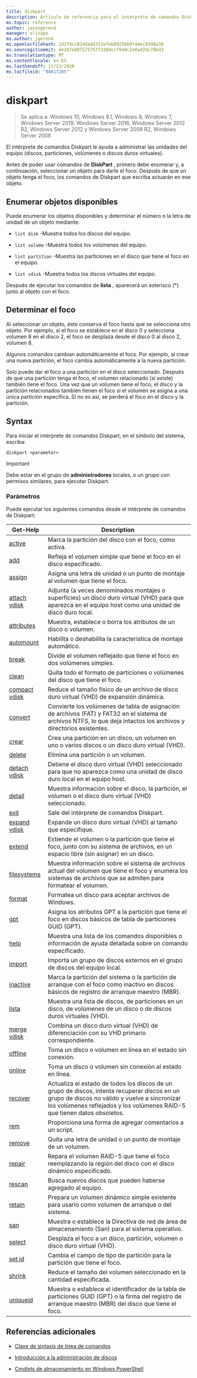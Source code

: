 ```yaml
---
title: diskpart
description: Artículo de referencia para el intérprete de comandos Diskpart, que le ayuda a administrar las unidades del equipo.
ms.topic: reference
author: jasongerend
manager: elizapo
ms.author: jgerend
ms.openlocfilehash: 1d2f4cc814dad4313e7eb0925b60f44ec0348a30
ms.sourcegitcommit: de207e887575757f3389ccf940c2e0ad2dc70bd3
ms.translationtype: MT
ms.contentlocale: es-ES
ms.lasthandoff: 11/13/2020
ms.locfileid: "94617205"
---
```

# <a name="diskpart"></a>diskpart

> Se aplica a: Windows 10, Windows 8.1, Windows 8, Windows 7, Windows Server 2019, Windows Server 2016, Windows Server 2012 R2, Windows Server 2012 y Windows Server 2008 R2, Windows Server 2008

El intérprete de comandos Diskpart le ayuda a administrar las unidades del equipo (discos, particiones, volúmenes o discos duros virtuales).

Antes de poder usar comandos de **DiskPart** , primero debe enumerar y, a continuación, seleccionar un objeto para darle el foco. Después de que un objeto tenga el foco, los comandos de Diskpart que escriba actuarán en ese objeto.

## <a name="list-available-objects"></a>Enumerar objetos disponibles

Puede enumerar los objetos disponibles y determinar el número o la letra de unidad de un objeto mediante:

- `list disk` -Muestra todos los discos del equipo.

- `list volume` -Muestra todos los volúmenes del equipo.

- `list partition` -Muestra las particiones en el disco que tiene el foco en el equipo.

- `list vdisk` -Muestra todos los discos virtuales del equipo.

Después de ejecutar los comandos de **lista** , aparecerá un asterisco (*) junto al objeto con el foco.

## <a name="determine-focus"></a>Determinar el foco

Al seleccionar un objeto, éste conserva el foco hasta que se selecciona otro objeto. Por ejemplo, si el foco se establece en el disco 0 y selecciona volumen 8 en el disco 2, el foco se desplaza desde el disco 0 al disco 2, volumen 8.

Algunos comandos cambian automáticamente el foco. Por ejemplo, al crear una nueva partición, el foco cambia automáticamente a la nueva partición.

Solo puede dar el foco a una partición en el disco seleccionado. Después de que una partición tenga el foco, el volumen relacionado (si existe) también tiene el foco. Una vez que un volumen tiene el foco, el disco y la partición relacionados también tienen el foco si el volumen se asigna a una única partición específica. Si no es así, se perderá el foco en el disco y la partición.

## <a name="syntax"></a>Syntax

Para iniciar el intérprete de comandos Diskpart, en el símbolo del sistema, escriba:

```
diskpart <parameter>
```

> [!IMPORTANT]
> Debe estar en el grupo de **administradores** locales, o un grupo con permisos similares, para ejecutar Diskpart.

### <a name="parameters"></a>Parámetros

Puede ejecutar los siguientes comandos desde el intérprete de comandos de Diskpart:

| Get-Help | Description |
| ------- | ----------- |
| [active](active.md) | Marca la partición del disco con el foco, como activa. |
| [add](add.md) | Refleja el volumen simple que tiene el foco en el disco especificado. |
| [assign](assign.md) | Asigna una letra de unidad o un punto de montaje al volumen que tiene el foco. |
| [attach vdisk](attach-vdisk.md) | Adjunta (a veces denominados montajes o superficies) un disco duro virtual (VHD) para que aparezca en el equipo host como una unidad de disco duro local. |
| [attributes](attributes.md) | Muestra, establece o borra los atributos de un disco o volumen. |
| [automount](automount.md) | Habilita o deshabilita la característica de montaje automático. |
| [break](break.md) | Divide el volumen reflejado que tiene el foco en dos volúmenes simples. |
| [clean](clean.md) | Quita todo el formato de particiones o volúmenes del disco que tiene el foco. |
| [compact vdisk](compact-vdisk.md) | Reduce el tamaño físico de un archivo de disco duro virtual (VHD) de expansión dinámica. |
| [convert](convert.md) | Convierte los volúmenes de tabla de asignación de archivos (FAT) y FAT32 en el sistema de archivos NTFS, lo que deja intactos los archivos y directorios existentes. |
| [crear](create.md) | Crea una partición en un disco, un volumen en uno o varios discos o un disco duro virtual (VHD). |
| [delete](delete.md) | Elimina una partición o un volumen. |
| [detach vdisk](detach-vdisk.md) | Detiene el disco duro virtual (VHD) seleccionado para que no aparezca como una unidad de disco duro local en el equipo host. |
| [detail](detail.md) | Muestra información sobre el disco, la partición, el volumen o el disco duro virtual (VHD) seleccionado. |
| [exit](exit.md) | Sale del intérprete de comandos Diskpart. |
| [expand vdisk](expand-vdisk.md) | Expande un disco duro virtual (VHD) al tamaño que especifique. |
| [extend](extend.md) | Extiende el volumen o la partición que tiene el foco, junto con su sistema de archivos, en un espacio libre (sin asignar) en un disco. |
| [filesystems](filesystems.md) | Muestra información sobre el sistema de archivos actual del volumen que tiene el foco y enumera los sistemas de archivos que se admiten para formatear el volumen. |
| [format](format.md) | Formatea un disco para aceptar archivos de Windows. |
| [gpt](gpt.md) | Asigna los atributos GPT a la partición que tiene el foco en discos básicos de tabla de particiones GUID (GPT). |
| [help](help.md) | Muestra una lista de los comandos disponibles o información de ayuda detallada sobre un comando especificado. |
| [import](import.md) | Importa un grupo de discos externos en el grupo de discos del equipo local. |
| [inactive](inactive.md) | Marca la partición del sistema o la partición de arranque con el foco como inactivo en discos básicos de registro de arranque maestro (MBR). |
| [lista](list.md) | Muestra una lista de discos, de particiones en un disco, de volúmenes de un disco o de discos duros virtuales (VHD). |
| [merge vdisk](merge-vdisk.md) | Combina un disco duro virtual (VHD) de diferenciación con su VHD primario correspondiente. |
| [offline](offline.md) | Toma un disco o volumen en línea en el estado sin conexión. |
| [online](online.md) | Toma un disco o volumen sin conexión al estado en línea. |
| [recover](recover.md) | Actualiza el estado de todos los discos de un grupo de discos, intenta recuperar discos en un grupo de discos no válido y vuelve a sincronizar los volúmenes reflejados y los volúmenes RAID-5 que tienen datos obsoletos. |
| [rem](rem.md) | Proporciona una forma de agregar comentarios a un script. |
| [remove](remove.md) | Quita una letra de unidad o un punto de montaje de un volumen. |
| [repair](repair.md) | Repara el volumen RAID-5 que tiene el foco reemplazando la región del disco con el disco dinámico especificado. |
| [rescan](rescan.md) | Busca nuevos discos que pueden haberse agregado al equipo. |
| [retain](retain.md) | Prepara un volumen dinámico simple existente para usarlo como volumen de arranque o del sistema. |
| [san](san.md) | Muestra o establece la Directiva de red de área de almacenamiento (San) para el sistema operativo. |
| [select](select.md) | Desplaza el foco a un disco, partición, volumen o disco duro virtual (VHD). |
| [set id](set-id.md) | Cambia el campo de tipo de partición para la partición que tiene el foco. |
| [shrink](shrink.md) | Reduce el tamaño del volumen seleccionado en la cantidad especificada. |
| [uniqueid](uniqueid.md) | Muestra o establece el identificador de la tabla de particiones GUID (GPT) o la firma del registro de arranque maestro (MBR) del disco que tiene el foco. |

## <a name="additional-references"></a>Referencias adicionales

- [Clave de sintaxis de línea de comandos](command-line-syntax-key.md)

- [Introducción a la administración de discos](../../storage/disk-management/overview-of-disk-management.md)

- [Cmdlets de almacenamiento en Windows PowerShell](/powershell/module/storage/)
